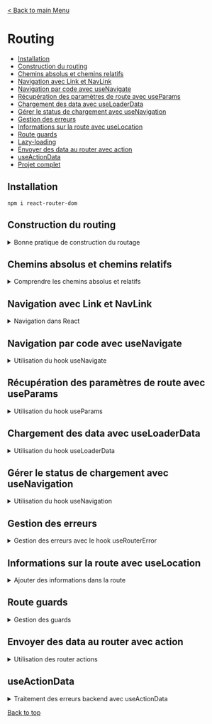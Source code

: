 [< Back to main Menu](https://github.com/gsoulie/react-resources/blob/master/react-presentation.md)    

# Routing

* [Installation](#installation)     
* [Construction du routing](#construction-du-routing)    
* [Chemins absolus et chemins relatifs](#chemins-absolus-et-chemins-relatifs)      
* [Navigation avec Link et NavLink](#navigation-avec-link-et-navlink)      
* [Navigation par code avec useNavigate](#navigation-par-code-avec-usenavigate)    
* [Récupération des paramètres de route avec useParams](#récupération-des-paramètres-de-route-avec-useparams)      
* [Chargement des data avec useLoaderData](#chargement-des-data-avec-useloaderdata)     
* [Gérer le status de chargement avec useNavigation](#gérer-le-status-de-chargement-avec-usenavigation)     
* [Gestion des erreurs](#gestion-des-erreurs)     
* [Informations sur la route avec useLocation](#informations-sur-la-route-avec-uselocation)    
* [Route guards](#route-guards)    
* [Lazy-loading](#lazy--loading)    
* [Envoyer des data au router avec action](envoyer-des-data-au-router-avec-action)     
* [useActionData](#useactiondata)    
* [Projet complet]()      

## Installation

````npm i react-router-dom````

## Construction du routing

<details>
	<summary>Bonne pratique de construction du routage</summary>
 	
### Déclaration des routes

Une bonne pratique pour la construction du routage consiste à déclarer les routes dans un fichier séparé, en utilisant la fonction ````createBrowserRouter```` de react-router

Voici un exemple complet de définition de routes :

*route.ts*
````typescript
export const routes = createBrowserRouter([
  {
    path: "/",
    element: <RouteLayout />,
    errorElement: <Error />,	// gestion des erreurs (voir section dédiée)
    children: [
      {
        index: true,	// <-- spécifier la route comme index évite de re-spécifier un path = '/'
        element: <HomePage />,
      },
      {
        path: "events",
        element: <EventsLayout />,
        children: [
          {
            index: true,	// <-- /events 
            element: <EventsPage />,
            loader: eventsLoader,	// gestion du chargement des données (voir section dédiée)
          },
          {
            path: ":id",
            element: <EventDetailPage />,
			loader: EventDetailLoader
          },
          {
            path: "new",
            element: <NewEventPage />,
          },
          {
            path: ":id/edit",
            element: <EditEventPage />,
			loader: EventDetailLoader
          },
        ],
      },
    ],
  },
]);
````
	
Le routage précédent n'est pas totalement optimisé, on peut voir que les routes */events/:id* et */events/id/edit* partagent la même racine */events/id* ainsi que le le même loader. On pourrait donc factoriser le code et rajouter un niveau d'imbrication :
	
*route.ts*
````typescript
	export const routes = createBrowserRouter([
	  {
		path: "/",
		element: <RouteLayout />,
		errorElement: <Error />,	// gestion des erreurs (voir section dédiée)
		children: [
		  {
			index: true,	// <-- spécifier la route comme index évite de re-spécifier un path = '/'
			element: <HomePage />,
		  },
		  {
			path: "events",
			element: <EventsLayout />,
			children: [
			  {
				index: true,	// <-- /events 
				element: <EventsPage />,
				loader: eventsLoader,	// gestion du chargement des données (voir section dédiée)
			  },
			  {
				path: ":id",
				loader: EventDetailLoader,
				id: 'event-detail',	// <-- Lorsque plusieurs routes partagent le même loader, il faut définir un id 
				children: [
				{
					index: true,
					element: <EventDetailPage />,
					
				},
				{
					path: "edit",
					element: <EditEventPage />,
				  },
				]
			  },
			 
			  {
				path: "new",
				element: <NewEventPage />,
			  },
			  
			],
		  },
		],
	  },
	]);
````

> **IMPORTANT** : en utilisant un loader partagé entre plusieurs routes, il faut spécifier un identifiant qui servira à récupérer les données avec ````const data = useRouteLoaderData("event-detail");```` et non plus avec ````const data = useLoaderData()````
	

### Routes imbriquées

````typescript
	const router = createBrowserRouter([
		{
			path: '/',
			element: <RootLayout />,
			children: [
				{ path: '/', element: <HomePage /> },
				{ path: '/products', element: <Products /> }
			]
		},{
			path: '/admin',
			element: <Admin />
		}
	])
````

### Route par défaut

La route par défaut (i.e '**' sous Angular) se définie par le chemin ````/*````. Tout comme Angular, cette route doit être la dernière spécifiée.

````typescript
	<Route path="/*" element={
	  <h1>Erreur 404</h1>
	} />
````
	
### Cablage du router

Le router principal peut être ajouté soit dans le fichier **main.tsx** ou **App.tsx**

*Intégration dans le App.tsx*
````typescript
	import { RouterProvider } from "react-router-dom";
	import { routes } from "./routing/route";

	function App() {
	  const router = routes;

	  return <RouterProvider router={router}></RouterProvider>;
	}
````

*Intégration dans le main.tsx*
````typescript
````

### Router Outlet

Le dernier élément indispensable au routage est l'ajout de l'élément ````<Outlet />````

*RouteLayout.tsx*
````typescript
import { Outlet } from "react-router-dom";

export const RouteLayout = () => {
  return (
	<>
	  <MainNavigation />
	  <Outlet />
	</>
  );
};
````

[Back to top](#routing)     

</details>


## Chemins absolus et chemins relatifs

<details>
<summary>Comprendre les chemins absolus et relatifs</summary>

* chemins absolus : commençent par un "/"
* chemins relatifs : ne commençent **pas** par un "/" est sont **concaténés à la route parent**

*Chemins absolus*
````typescript
const router = createBrowserRouter([
{
path: '/',
element: <RootLayout />,
errorElement: <GlobalErrorPage />,
children: [
	{ path: '/', element: <HomePage /> },
	{ path: '/products', element: <Products />, errorElement: <ProductErrorPage /> }
]
}
])
````

*Chemins relatifs*
````typescript
const router = createBrowserRouter([
{
path: '/root',
element: <RootLayout />,
errorElement: <GlobalErrorPage />,
children: [
	{ path: '', element: <HomePage /> },
	{ path: 'products', element: <Products />,
	{ path: 'products/:id', element: <ProductsDetail /> }
]
}
])
````

### path ..

Il existe une manière simple de remonter à la route **parente** supérieure, via la route relative **..**

````typescript
<Link to="..">Back</Link>
````

> par défaut, la propriété ````relative```` est positionnée à ````route````

En considérant le routage précédent : 

````typescript
const router = createBrowserRouter([
{
path: '/root',
element: <RootLayout />,
errorElement: <GlobalErrorPage />,
children: [
	{ path: '', element: <HomePage /> },
	{ path: 'products', element: <Products />,
	{ path: 'products/:id', element: <ProductsDetail /> }
]
}
])
````

````to=".."```` nous ramènera sur ````/root```` et non pas sur ````/products```` qui est une route "soeur", non parent.

En modifiant la propriété ````relative```` avec la valeur ````path````, le router va désormais regarder la route active et lui retirer un segment

````typescript
<Link to=".." relative="path">Back</Link>
````
Le bouton Back nous ramène maintenant sur la route ````/products````


[Back to top](#routing)    

</details>

## Navigation avec Link et NavLink

<details>
<summary>Navigation dans React</summary>
Tout comme Angular / Vue, utiliser une balise 

````html
<a href="">
````
permet de naviguer entre les routes mais a pour inconvénient de déclencher un rafraichissement de toute la page.

Avec React Router on va donc utiliser l'élément ````<Link>````

````tsx
import { Route, Routes, Link } from 'react-router-dom';

return (
<nav>
	<Link to="/">Accueil</Link>&nbsp;|&nbsp;
	<Link to="/users">Utilisateurs</Link>&nbsp;|&nbsp;
	<Link to="/profile/1234545">Profil</Link>
</nav>
)
````

### Elément NavLink

L'élément *NavLink* est **smiliaire** à l'élément *Link*, à la différence qu'il permet de paramétrer la classe css en fonction de si le lien est actif ou non 

````tsx
import { Route, Routes, NavLink  } from 'react-router-dom';

return (
<nav>
	<NavLink to="/" className={({isActive}) => (isActive ? 'activeLink' : undefined)} end="true">Accueil</NavLink>
	<NavLink to="/users" className={({isActive}) => (isActive ? 'activeLink' : undefined)} end="true">Utilisateurs</NavLink>
	<NavLink to="/profile/1234545" style={{({isActive}) => (isActive ? (color: 'red') : undefined)}}>Profil</NavLink>
</nav>
)
````

> Remarque importante : par défaut, le router regarde si la route demandée **commence** par la chaîne spécifiée dans l'attribut **to**. De cette manière, **toutes** les routes correspondantes à ce motif seront marquées comme *active*. Dans l'exemple, la première route étant la toute "/", alors toutes les routes seront marquées comme active. Ceci étant un problème, il faut alors renseigner la propriété **end** à *true* pour éviter de marquer toutes les routes comme active. Pour les routes ayant un path "unique', il n'est pas nécessaire de spécifier l'attribut *end*

[Back to top](#routing)    

</details>

## Navigation par code avec useNavigate

<details>
<summary>Utilisation du hook useNavigate</summary>

````tsx
export default function Cart() {
  const navigate = useNavigate();
  
  return (
	<div>
	  <h3>Votre panier</h3>
	  <button onClick={() => navigate('/')}>Retour accueil</button>
	</div>
  )
}
````

[Back to top](#routing)     

</details>

## Récupération des paramètres de route avec useParams

<details>
<summary>Utilisation du hook useParams</summary>

Voici comment récupérer le paramètre *id* de la route suivante : ````"/profile/:id"```` avec le hook *useParams*

````typescript
import { useParams } from 'react-router-dom';	// <-- importer le hook useParams

export default function Profile() {
  const routeParams = useParams();

  return (
	<div>
	  <h2>Votre profil</h2>
	  <h4>Utilisateur N°#{ routeParams.id }</h4>
	</div>
  )
}
````

[Back to top](#routing)     

</details>

## Chargement des data avec useLoaderData

<details>
<summary>Utilisation du hook useLoaderData</summary>

useLoaderData est un hook de React Router. Il permet de déclencher un chargement de data lors de l'activation d'une route. les fonctions loader sont chargées au moment où l'on commence à naviguer, et donc pas après que la page ait été rendue, mais **avant** qu'on arrive sur la parge

Pour simplifier l'écriture d'un composant ayant un chargement de données dans son initialisation et par conséquent, se passer de l'utilisation d'un *useEffect*, il est possible de déclarer une fonction loader directement dans le composant (ou dans un service).
Cette fonction pourra ensuite être déclenchée directement dans le fichier de routing lors de la navigation vers ce composant.

*EventPage.tsx*
````typescript
import EventsList from "../../components/EventsList";
import "./Event.css";
import { useLoaderData } from "react-router-dom";

export const EventsPage = () => {
  const data = useLoaderData();	// <-- récupérer le résultat de la fonction loader
  const fetchedEvents = data.events;

  return (
	<>
	  <EventsList events={fetchedEvents} />
	</>
  );
};

/**
 * Fonction loader : fait un appel http qui récupère les data ou retourne une erreur
 **/
export const loader = async ({ request, params }) => {
  // const eventId = params.id	// <-- récupérer l'éventuel paramètre de route
  
  const response = await fetch("http://localhost:8080/events");

  if (!response.ok) {
	throw new Response(JSON.stringify({ message: "Something went wrong" }), {
	  status: 500,
	});
  } else {
	return response;
  }
};

````

> **Note** : la fonction ````loader = async ({ request, params })```` accepte 2 paramètres dont ````params```` qui permet de récupérer l'éventuel paramètre dynamique de la route. Car pour rappel, les hooks ne sont **pas accessibles** en dehors des composants. En l'occurrence une fonction loader n'est **pas** un composant react

*routes.tsx*
````typescript
import { EventsPage, loader as eventsLoader } from "../pages/Event/EventsPage";

export const routes = createBrowserRouter([
{
path: "/",
element: <RouteLayout />,
errorElement: <Error />,
children: [
{
index: true,
element: <HomePage />,
},
{
path: "events",
element: <EventsLayout />,
children: [
  {
    index: true,
    element: <EventsPage />,
    loader: eventsLoader,	// <-- déclencheur de la fonction loader
  },
],
},
],
},
]);
````

[Back to top](#routing)     

</details>

## Gérer le status de chargement avec useNavigation

<details>
<summary>Utilisation du hook useNavigation</summary>

Le hook *useNavigation* permet de récupérer entre autre le **state** (````state: "idle" | "loading" | "submitting"````) de la navigation en cours. Ceci nous permet de pouvoir afficher un feedback à l'utilisateur en fonction de ce state.

````typescript
import { Outlet, useNavigation } from "react-router-dom";

export const RouteLayout = () => {
  const navigation = useNavigation();
  return (
	<>
	  <MainNavigation />
	  {navigation.state === "loading" && <p>Loading...</p>}
	  <Outlet />
	</>
  );
};
````

[Back to top](#routing)     

</details>

## Gestion des erreurs

<details>
<summary>Gestion des erreurs avec le hook useRouterError</summary>

Il est possible de gérer les erreurs depuis le fichier de routing via la propriété ````errorElement````. Chaque route peut avoir son propre élément, et c'est celui qui est le plus proche de la route qui sera déclenché.

*routes.tsx*
````typescript
export const routes = createBrowserRouter([
{
	path: "/",
	element: <RouteLayout />,
	errorElement: <Error />,	// <-- Elément error
	children: [...]
})]
````

> Bonne pratique : créer une page Error générique composée d'un composant layout gérant l'affichage de l'erreur (voir exemple ci-dessous)

*Error.tsx*
````typescript
import React from "react";
import { PageContent } from "./PageContent";
import { useRouteError } from "react-router-dom";

export const Error = () => {
  const error = useRouteError();	// <-- permet de récupérer les informations relatives à l'erreur levée durant le routage

  let title = "An error occurred !";
  let message = "Something went wrong";

  if (error.status === 500) {
	// message = JSON.parse(error.data).message;	// voir methode 1 du loader ci-après : JSON.parse car l'erreur a été stringifier depuis le loader
	message = error.data.message					// voir methode 2 du loader ci-après (à préférer)
  }
  if (error.status === 404) {
	title = "404 - Not Found !";
	message = "Could not find resource or page !";
  }
  return (
	<>
	  <MainNavigation />
	  <PageContent title={title}>
		<p>{message}</p>
	  </PageContent>
	</>
  );
};
````

*PageContent.tsx*
````typescript
export const PageContent = ({ title, children }) => {
  return (
	<div>
	  <h1>{title}</h1>
	  {children}
	</div>
  );
};
````


*Exemple de gestion d'erreur déclenchée dans le loader lors du routage*
````typescript
import { json } from "react-router-dom";

export const loader = async () => {
  const response = await fetch("http://localhost:8080/events");

  if (!response.ok) {
	// --> Gestion de l'erreur remontée au router
	
	// methode 1 - Response
	// throw new Response(JSON.stringify({ message: "Something went wrong" }), {
	//   status: 500,
	// });
	
	// methode 2 - json
	throw json({ message: 'Could not fetch events' }, { status: 500 })
  } else {
	return response;
  }
};
````

[Back to top](#routing)     

</details>

## Informations sur la route avec useLocation

<details>
<summary>Ajouter des informations dans la route</summary>

L'utilisation du hook **useLocation** de *react-router-dom* permet de récupérer certaines informations sur la route

````tsx
import React from 'react'
import { useLocation } from 'react-router-dom';

export default function Cart() {
const locationInfo = useLocation();
console.log(locationInfo);

return ()
}
````

Les informations retournées sont les suivantes :

````
hash: ""	// si on souhaite atteindre une ancre particulière
key: "ug7pqwxz"		// clé unique de la route
pathname: "/profile/1234545/cart"
search: ""		// paramètres de requête ex avec '?param=valeur'
state: null		// state passé en paramètre de navigation
````

[Back to top](#routing)     	

</details>

## Route guards

<details>
<summary>Gestion des guards</summary>

// WORK IN PROGRESS...

[Back to top](#routing)     

</details>


## Envoyer des data au router avec action

<details>
<summary>Utilisation des router actions</summary>

Il est possible d'envoyer des données au backend via des *actions* déclenchées lors du routage. On utilise pour cela le paramètre ````action```` des routes

**Déclaration de l'action dans la route**

*routes.tsx*
````typescript
import { action as newEventAction } from '../Components/NewEvent.tsx';
...
{
path: "new",
element: <NewEventPage />,
action: newEventAction
},
````

**Implémentation de l'action dans le composant**

*NewEventPage.tsx*
````typescript
import { json, redirect } from "react-router-dom";
import { EventForm } from "../../components/EventForm";

export const NewEventPage = () => {
return <EventForm />;
};

/**
* Fonction action
**/
export const action = async ({ request, params }) => {
const data = await request.formData(); // récupère les données du formulaire concerné

const eventData = {
title: data.get("title"),
image: data.get("image"),
date: data.get("date"),
description: data.get("description"),
};

const response = await fetch("http://localhost:8080/events", {
method: "POST",
headers: {
"Content-Type": "application/json",
},
body: JSON.stringify(eventData),
});

if (!response.ok) {
throw json({ message: "Could not save event" }, { status: 500 });
}

return redirect("/events"); // redirige automatiquement sur la page après traitement
};
````

> Le fonctionnement est similaire au *loader*, on déclare une fonction (qui envoi des données au backend par exemple) depuis un composant, et cette dernière sera déclenchée par le routage.

**Création du formulaire**

*EventForm.tsx*
````typescript
import { Form, useNavigate } from "react-router-dom";

export const EventForm = ({ method, event }) => {

return (
<Form method="post">
<p>
<label htmlFor="title">Title</label>
<input
  id="title"
  type="text"
  name="title"
  required
  defaultValue={event ? event.title : ""}
/>
</p>
  
<!-- etc ... -->
  
<div className={classes.actions}>
<button type="button" onClick={cancelHandler}>
  Cancel
</button>
<button>Save</button>
</div>
</Form>
);
};

````

[Back to top](#routing)     

### Spécificité des formulaires associés

Il est nécessaire de remplacer les balises ````<form>```` classiques par des balises ````<Form method='post'>``` provenant de *react-router-dom*. Ensuite il faut s'assurer que chaque champ de saisi possède bien un attribut **name**

Ainsi, la sousmission du formulaire déclenchera automatiquement l'action associée à la **route active** et aura en paramètre tous les champs du formulaire.

### Déclenchement manuel d'une action associée à la route

<details>
<summary>Utilisation du hook useSubmit</summary>

Il est aussi possible de déclencher une action **manuellement** via le hook ````useSubmit````qui prend en paramètre les éventuelles données à fournir à l'action, et les options.

Exemple : ici un bouton *delete* permet de supprimer un élément. 

````typescript
import { Link, useSubmit } from "react-router-dom";

function EventItem({ event }) {
const submit = useSubmit();

const  startDeleteHandler = () => {
const proceed = window.confirm('Are you sure ?');

if (!proceed) {
return false;
}

submit(null, { method: 'DELETE' });
}
}
````

*action correspondante*
````typescript
/** route.ts **/
/*{
index: true,
element: <EventDetailPage />,
action: deleteAction,
}*/
		  
export const deleteAction = async ({ request, params }) => {
const eventId = params.id; // récupération du paramètre de la route

const response = await fetch(`http://localhost:8080/events/${eventId}`, {
method: request.method, // récupère la méthode spécifiée lors de l'appel. On pourrait aussi mettre 'DELETE'
});

if (!response.ok) {
throw json(
{ message: "Could not delete selected event." },
{ status: 500 }
);
}

redirect('/events');
};
````

[Back to top](#routing)     

</details>

### Déclenchement manuel d'une action par un composant non attaché à cette route

<details>
<summary>Utilisation du hook useFetcher</summary>

n'initialise pas de transition vers une autre route

*routes.tsx*
````typescript
...
{
path: "newsletter",
element: <NewsletterPage />,
action: newsletterAction,
},
````

Soit le composant suivant, intégré à la fois sur la page *NewsletterPage* (dont l'action *newsletterAction* est associée à la route), et également intégré dans le menu de navigation global de l'application.

Dans le cas d'une sousmission du formulaire via le composant intégré dans la navigation générale de l'application, nous devons pouvoir déclencher l'action ````newsletterAction```` depuis une route totalement différente de celle associée à l'action, ici ````/newsletter````.
Pour ce faire, il faut utiliser le hook ````useFetcher```` et modifier la balise ````<form>````par ````<fetcher.Form action="/newsletter" method="post">````.

> note : En utilisant ````<Form action="/newsletter" method="post">````, la sousmission entrainerait un déclenchement du routage vers la route ````/newsletter````, ce qui n'est pas souhaitable dans le cas d'une utilisation de l'action depuis une autre route, on ne souhaite pas changer de page.

*NewsletterSignup.tsx*
````typescript
import { useFetcher } from "react-router-dom";

export const NewsletterSignup = () => {
const fetcher = useFetcher();

/* === propriétés intéressantes === */
// fetcher.state
// fetcher.data

return (
<fetcher.Form
method="post"
action="/newsletter"
className={classes.newsletter}
>
<input
type="email"
placeholder="Sign up for newsletter..."
aria-label="Sign up for newsletter"
/>
<button>Sign up</button>
</fetcher.Form>
);
};
````

</details>

[Back to top](#routing)     

</details>


## useActionData

<details>
<summary>Traitement des erreurs backend avec useActionData</summary>

Ce hook permet de récupérer les éventuelles erreurs levées par le backend et d'y réagir

Imaginons que le backend fournisse une api *POST* permettant d'avjouter un nouvel event avec un titre, image, date, description. Cette api contrôle la validité des champs avant d'ajouter la donnée en base. En cas de non conformité, elle retournera une erreur ````422```` avec un objet error contenant la liste des champs en défaut

*structure de l'api*
````typescript
router.post('/', async (req, res, next) => {
const data = req.body;

let errors = {};

if (!isValidText(data.title)) {
errors.title = 'Invalid title.';
}

if (!isValidText(data.description)) {
errors.description = 'Invalid description.';
}

if (!isValidDate(data.date)) {
errors.date = 'Invalid date.';
}

if (!isValidImageUrl(data.image)) {
errors.image = 'Invalid image.';
}

if (Object.keys(errors).length > 0) {
return res.status(422).json({
message: 'Adding the event failed due to validation errors.',
errors,
});
}

try {
await add(data);
res.status(201).json({ message: 'Event saved.', event: data });
} catch (error) {
next(error);
}
});
````

Notre frontend expose le formulaire suivant :

````typescript
import {
Form,
json,
redirect,
useActionData,
useNavigate,
useNavigation,
} from "react-router-dom";

export const EventForm = ({ method, event }) => {
const navigate = useNavigate();

const navigation = useNavigation();
const isSubmitting = navigation.state === "submitting";

const data = useActionData(); // <-- récupération des données de l'action la plus proche

function cancelHandler() {
navigate("..");
}

return (
<Form method={method} className={classes.form}>
{/* Traitement des erreurs de validation provenant du backend, récupérée par useActionData */}
{data && data.errors && (
<ul>
  {Object.values(data.errors).map((err) => (
    <li key={err}>{err}</li>
  ))}
</ul>
)}

<p>
<label htmlFor="title">Title</label>
<input
  id="title"
  type="text"
  name="title"
  required
  defaultValue={event ? event.title : ""}
/>
</p>
  
  <!-- Autres champs ... -->
  
<div className={classes.actions}>
<button type="button" disabled={isSubmitting} onClick={cancelHandler}>
  Cancel
</button>
<button disabled={isSubmitting}>
  {isSubmitting ? "Submitting..." : "Save"}
</button>
</div>
</Form>
);
};

export const action = async ({ request, params }) => {
const data = await request.formData(); // récupère les données du formulaire concerné

const eventData = {
title: data.get("title"),
image: data.get("image"),
date: data.get("date"),
description: data.get("description"),
};

let url = "http://localhost:8080/events";

if (request.method === "PATCH") {
// test sur lowercase important !!
url += `/${params.id}`;
}

const response = await fetch(url, {
method: request.method, // props venant du composant EventForm
headers: {
"Content-Type": "application/json",
},
body: JSON.stringify(eventData),
});

// Voir projet backend code retour 442 si champs formulaire non valides
if (response.status === 422) {
return response;
}

if (!response.ok) {
throw json({ message: "Could not save event" }, { status: 500 });
}

return redirect("/events"); // redirige automatiquement sur la page après traitement
};
````

**Les parties importantes** sont le feedback utilisateur géré avec 

````typescript
 {/* Traitement des erreurs de validation provenant du backend, récupérée par useActionData */}
{data && data.errors && (
<ul>
  {Object.values(data.errors).map((err) => (
    <li key={err}>{err}</li>
  ))}
</ul>
)}
````
  
Ainsi que l'interception de l'erreur ````422```` dans l'action 

````typescript
 // Voir projet backend code retour 442 si champs formulaire non valides
  if (response.status === 422) {
	return response;
  }
````

</details>

[Back to top](#routing)     
